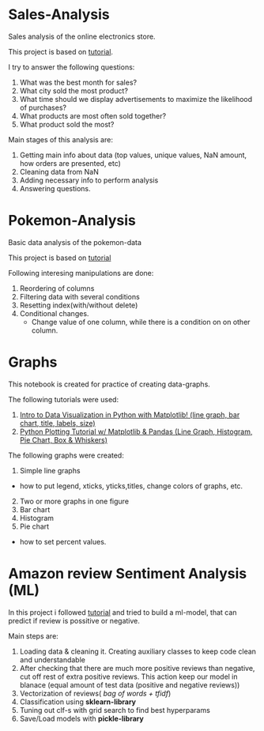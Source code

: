 # Sales-Analysis
Sales analysis of the online electronics store.

This project is based on [tutorial](https://youtu.be/eMOA1pPVUc4).

I try to answer the following questions:
1. What was the best month for sales?
2. What city sold the most product?
3. What time should we display advertisements to maximize the likelihood of purchases?
4. What products are most often sold together?
5. What product sold the most?

Main stages of this analysis are:
1. Getting main info about data (top values, unique values, NaN amount, how orders are presented, etc)
2. Cleaning data from NaN
3. Adding necessary info to perform analysis
4. Answering questions.

# Pokemon-Analysis

Basic data analysis of the pokemon-data

This project is based on [tutorial](https://youtu.be/vmEHCJofslg)

Following interesing manipulations are done:
1. Reordering of columns
2. Filtering data with several conditions
3. Resetting index(with/without delete)
4. Conditional changes.
    - Change value of one column, while there is a condition on on other column.
    
# Graphs
This notebook is created for practice of creating data-graphs.

The following tutorials were used:
1. [Intro to Data Visualization in Python with Matplotlib! (line graph, bar chart, title, labels, size)](https://youtu.be/DAQNHzOcO5A)
2. [Python Plotting Tutorial w/ Matplotlib & Pandas (Line Graph, Histogram, Pie Chart, Box & Whiskers)](https://youtu.be/0P7QnIQDBJY)

The following graphs were created:
1. Simple line graphs
  - how to put legend, xticks, yticks,titles, change colors of graphs, etc.
2. Two or more graphs in one figure
3. Bar chart
4. Histogram
5. Pie chart
  - how to set percent values.
  
 # Amazon review Sentiment Analysis (ML)
 
In this project i followed [tutorial](https://youtu.be/M9Itm95JzL0) and tried to build a ml-model, that can predict if review is possitive or negative.

Main steps are:
1. Loading data & cleaning it. Creating auxiliary classes to keep code clean and understandable
2. After checking that there are much more positive reviews than negative, cut off rest of extra positive reviews. This action keep our model in blanace (equal amount of test data (positive and negative reviews))
3. Vectorization of reviews( *bag of words + tfidf*)
4. Classification using **sklearn-library**
5. Tuning out clf-s with grid search to find best hyperparams
6. Save/Load models with **pickle-library**

 
 
